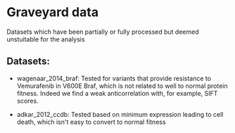 # Graveyard data

Datasets which have been partially or fully processed but deemed unstuitable for the analysis

## Datasets:
* wagenaar\_2014\_braf: Tested for variants that provide resistance to Vemurafenib in V600E Braf, 
    which is not related to well to normal protein fitness. Indeed we find a weak anticorrelation 
    with, for example, SIFT scores.

* adkar\_2012\_ccdb: Tested based on minimum expression leading to cell death, which isn't easy 
    to convert to normal fitness
